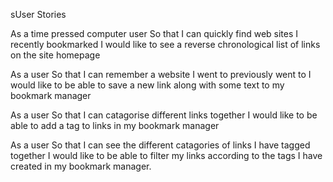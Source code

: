 sUser Stories

As a time pressed computer user
So that I can quickly find web sites I recently bookmarked
I would like to see a reverse chronological list of links on the site homepage

As a user
So that I can remember a website I went to previously went to
I would like to be able to save a new link along with some text to my bookmark manager

As a user
So that I can catagorise different links together
I would like to be able to add a tag to links in my bookmark manager

As a user
So that I can see the different catagories of links I have tagged together
I would like to be able to filter my links according to the tags I have created in my bookmark manager.


